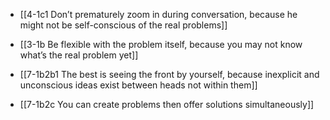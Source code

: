 - [[4-1c1 Don’t prematurely zoom in during conversation, because he might not be self-conscious of the real problems]]
- [[3-1b Be flexible with the problem itself, because you may not know what’s the real problem yet]]

- [[7-1b2b1 The best is seeing the front by yourself, because inexplicit and unconscious ideas exist between heads not within them]]
- [[7-1b2c You can create problems then offer solutions simultaneously]]
